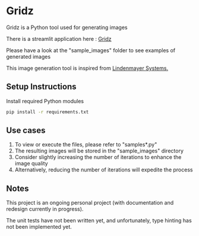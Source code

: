 # Gridz

Gridz is a Python tool used for generating images

There is a streamlit application here : [Gridz](https://gdarid-gridz.streamlit.app/)

Please have a look at the "sample_images" folder to see examples of generated images

This image generation tool is inspired from [Lindenmayer Systems.](https://en.wikipedia.org/wiki/L-system)

## Setup Instructions

Install required Python modules

```bash
pip install -r requirements.txt
```

## Use cases

1. To view or execute the files, please refer to "samples*.py"
2. The resulting images will be stored in the "sample_images" directory
3. Consider slightly increasing the number of iterations to enhance the image quality
4. Alternatively, reducing the number of iterations will expedite the process

## Notes

This project is an ongoing personal project (with documentation and redesign currently in progress). 

The unit tests have not been written yet, and unfortunately, type hinting has not been implemented yet.
